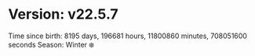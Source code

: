 # Version: v22.5.7
Time since birth: 8195 days, 196681 hours, 11800860 minutes, 708051600 seconds
Season: Winter ❄️
